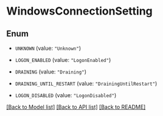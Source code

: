 # WindowsConnectionSetting

## Enum


* `UNKNOWN` (value: `"Unknown"`)

* `LOGON_ENABLED` (value: `"LogonEnabled"`)

* `DRAINING` (value: `"Draining"`)

* `DRAINING_UNTIL_RESTART` (value: `"DrainingUntilRestart"`)

* `LOGON_DISABLED` (value: `"LogonDisabled"`)


[[Back to Model list]](../README.md#documentation-for-models) [[Back to API list]](../README.md#documentation-for-api-endpoints) [[Back to README]](../README.md)


